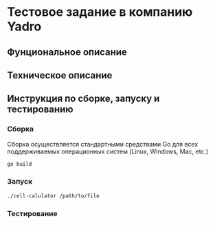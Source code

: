 # Тестовое задание в компанию Yadro

## Фунциональное описание

## Техническое описание

## Инструкция по сборке, запуску и тестированию

### Сборка

Сборка осуществляется стандартными средствами Go для всех поддерживаемых операционных систем (Linux, Windows, Mac, etc.)

```sh
go build
```

### Запуск

```sh
./cell-calulator /path/to/file
```

### Тестирование
